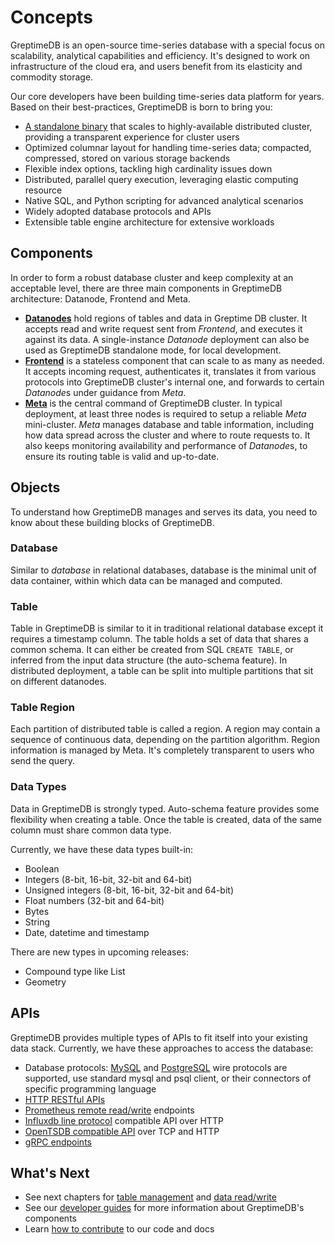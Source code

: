 # Concepts

GreptimeDB is an open-source time-series database with a special focus on
scalability, analytical capabilities and efficiency. It's designed to work on
infrastructure of the cloud era, and users benefit from its elasticity and
commodity storage.

Our core developers have been building time-series data platform for
years. Based on their best-practices, GreptimeDB is born to bring you:

- [A standalone binary](https://github.com/GreptimeTeam/greptimedb/releases)
  that scales to highly-available distributed cluster, providing a transparent
  experience for cluster users
- Optimized columnar layout for handling time-series data; compacted,
  compressed, stored on various storage backends
- Flexible index options, tackling high cardinality issues down
- Distributed, parallel query execution, leveraging elastic computing resource
- Native SQL, and Python scripting for advanced analytical scenarios
- Widely adopted database protocols and APIs
- Extensible table engine architecture for extensive workloads

## Components

In order to form a robust database cluster and keep complexity at an acceptable
level, there are three main components in GreptimeDB architecture: Datanode,
Frontend and Meta.

- [**Datanodes**](../developer-guide/datanode/overview.md) hold regions of
  tables and data in Greptime DB cluster. It accepts read and write request sent
  from *Frontend*, and executes it against its data. A single-instance
  *Datanode* deployment can also be used as GreptimeDB standalone mode, for
  local development.
- [**Frontend**](../developer-guide/frontend/overview.md) is a stateless
  component that can scale to as many as needed. It accepts incoming request,
  authenticates it, translates it from various protocols into GreptimeDB
  cluster's internal one, and forwards to certain *Datanode*s under guidance
  from *Meta*.
- [**Meta**](../developer-guide/meta/overview.md) is the central command of
  GreptimeDB cluster. In typical deployment, at least three nodes is required to
  setup a reliable *Meta* mini-cluster. *Meta* manages database and table
  information, including how data spread across the cluster and where to route
  requests to. It also keeps monitoring availability and performance of
  *Datanode*s, to ensure its routing table is valid and up-to-date.

## Objects

To understand how GreptimeDB manages and serves its data, you need to know about
these building blocks of GreptimeDB.

### Database

Similar to *database* in relational databases, database is the minimal unit of
data container, within which data can be managed and computed.

### Table

Table in GreptimeDB is similar to it in traditional relational database except
it requires a timestamp column. The table holds a set of data that shares a
common schema. It can either be created from SQL `CREATE TABLE`, or inferred
from the input data structure (the auto-schema feature). In distributed
deployment, a table can be split into multiple partitions that sit on different
datanodes.

### Table Region

Each partition of distributed table is called a region. A region may contain a
sequence of continuous data, depending on the partition algorithm. Region
information is managed by Meta. It's completely transparent to users who send
the query.

### Data Types

Data in GreptimeDB is strongly typed. Auto-schema feature provides some
flexibility when creating a table. Once the table is created, data of the same
column must share common data type.

Currently, we have these data types built-in:

- Boolean
- Integers (8-bit, 16-bit, 32-bit and 64-bit)
- Unsigned integers (8-bit, 16-bit, 32-bit and 64-bit)
- Float numbers (32-bit and 64-bit)
- Bytes
- String
- Date, datetime and timestamp

There are new types in upcoming releases:

- Compound type like List
- Geometry

## APIs

GreptimeDB provides multiple types of APIs to fit itself into your existing data
stack. Currently, we have these approaches to access the database:

- Database protocols: [MySQL](./supported-protocols/mysql.md) and
  [PostgreSQL](./supported-protocols/postgresql.md) wire protocols are
  supported, use standard mysql and psql client, or their connectors of specific
  programming language
- [HTTP RESTful APIs](./supported-protocols/http-api.md)
- [Prometheus remote read/write](./supported-protocols/prometheus.md) endpoints
- [Influxdb line protocol](./supported-protocols/influxdb.md) compatible API
  over HTTP
- [OpenTSDB compatible API](./supported-protocols/opentsdb.md) over TCP and HTTP
- [gRPC endpoints](./supported-protocols/grpc.md)

## What's Next

- See next chapters for [table management](./table-management.md) and [data
  read/write](./reading-writing-data.md)
- See our [developer guides](../developer-guide/overview.md) for more
  information about GreptimeDB's components
- Learn [how to
  contribute](https://github.com/GreptimeTeam/greptimedb/blob/develop/CONTRIBUTING.md)
  to our code and docs
